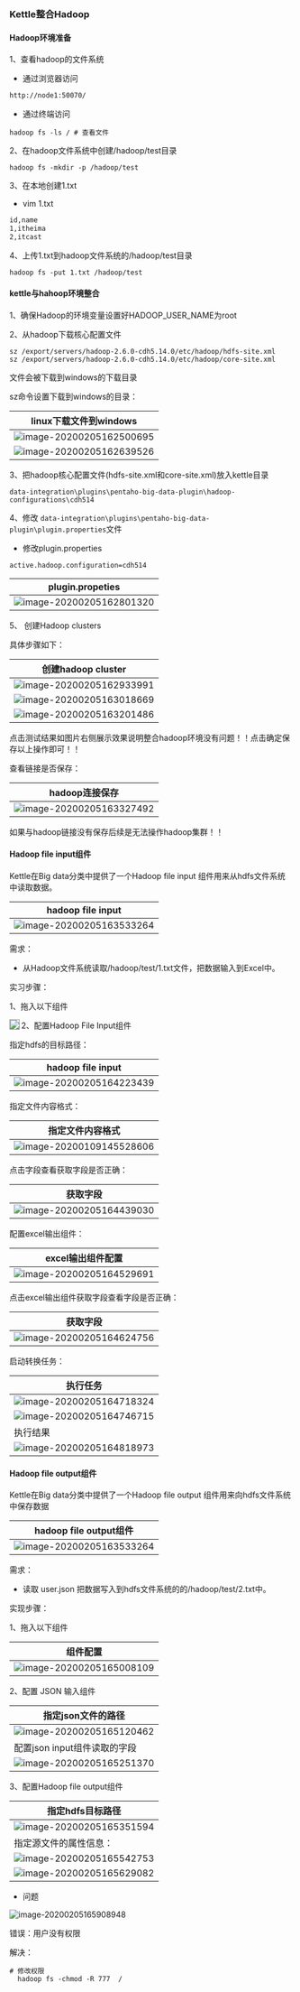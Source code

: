 
###  Kettle整合Hadoop

#### Hadoop环境准备

1、查看hadoop的文件系统

- 通过浏览器访问

```html
http://node1:50070/
```

- 通过终端访问

```shell
hadoop fs -ls / # 查看文件
```

2、在hadoop文件系统中创建/hadoop/test目录

```shell
hadoop fs -mkdir -p /hadoop/test  
```

3、在本地创建1.txt

- vim 1.txt

```html
id,name
1,itheima
2,itcast
```

4、上传1.txt到hadoop文件系统的/hadoop/test目录

```shell
hadoop fs -put 1.txt /hadoop/test
```

#### kettle与hahoop环境整合

1、确保Hadoop的环境变量设置好HADOOP_USER_NAME为root

2、从hadoop下载核心配置文件

```shell
sz /export/servers/hadoop-2.6.0-cdh5.14.0/etc/hadoop/hdfs-site.xml
sz /export/servers/hadoop-2.6.0-cdh5.14.0/etc/hadoop/core-site.xml
```

文件会被下载到windows的下载目录

sz命令设置下载到windows的目录：

| linux下载文件到windows                                       |
| ------------------------------------------------------------ |
| ![image-20200205162500695](assets/image-20200205162500695.png) |
| ![image-20200205162639526](assets/image-20200205162639526.png) |



3、把hadoop核心配置文件(hdfs-site.xml和core-site.xml)放入kettle目录

```shell
data-integration\plugins\pentaho-big-data-plugin\hadoop-configurations\cdh514
```

4、修改 `data-integration\plugins\pentaho-big-data-plugin\plugin.properties`文件

- 修改plugin.properties

```shell
active.hadoop.configuration=cdh514
```

| plugin.propeties                                             |
| ------------------------------------------------------------ |
| ![image-20200205162801320](assets/image-20200205162801320.png) |

5、 创建Hadoop clusters

具体步骤如下：

| 创建hadoop cluster                                           |
| ------------------------------------------------------------ |
| ![image-20200205162933991](assets/image-20200205162933991.png) |
| ![image-20200205163018669](assets/image-20200205163018669.png) |
| ![image-20200205163201486](assets/image-20200205163201486.png) |



点击测试结果如图片右侧展示效果说明整合hadoop环境没有问题！！点击确定保存以上操作即可！！

查看链接是否保存：

| hadoop连接保存                                               |
| ------------------------------------------------------------ |
| ![image-20200205163327492](assets/image-20200205163327492.png) |

如果与hadoop链接没有保存后续是无法操作hadoop集群！！

####  Hadoop file input组件

Kettle在Big data分类中提供了一个Hadoop file input 组件用来从hdfs文件系统中读取数据。

| hadoop file input                                            |
| ------------------------------------------------------------ |
| ![image-20200205163533264](assets/image-20200205163533264.png) |





需求：

- 从Hadoop文件系统读取/hadoop/test/1.txt文件，把数据输入到Excel中。



实习步骤：

1、拖入以下组件

<img src="assets/clip_image017.png" align="left" style="border:1px solid #999"/>

2、配置Hadoop File Input组件

指定hdfs的目标路径：

| hadoop file input                                            |
| ------------------------------------------------------------ |
| ![image-20200205164223439](assets/image-20200205164223439.png) |



指定文件内容格式：

| 指定文件内容格式                                             |
| ------------------------------------------------------------ |
| ![image-20200109145528606](assets/image-20200109145528606.png) |



点击字段查看获取字段是否正确：

| 获取字段                                                     |
| ------------------------------------------------------------ |
| ![image-20200205164439030](assets/image-20200205164439030.png) |



配置excel输出组件：

| excel输出组件配置                                            |
| ------------------------------------------------------------ |
| ![image-20200205164529691](assets/image-20200205164529691.png) |



点击excel输出组件获取字段查看字段是否正确：

| 获取字段                                                     |
| ------------------------------------------------------------ |
| ![image-20200205164624756](assets/image-20200205164624756.png) |



启动转换任务：

| 执行任务                                                     |
| ------------------------------------------------------------ |
| ![image-20200205164718324](assets/image-20200205164718324.png) |
| ![image-20200205164746715](assets/image-20200205164746715.png) |
| 执行结果                                                     |
| ![image-20200205164818973](assets/image-20200205164818973.png) |



#### Hadoop file output组件

Kettle在Big data分类中提供了一个Hadoop file output 组件用来向hdfs文件系统中保存数据

| hadoop file output组件                                       |
| ------------------------------------------------------------ |
| ![image-20200205163533264](assets/image-20200205163533264-1580983912463.png) |



需求：

- 读取 user.json 把数据写入到hdfs文件系统的的/hadoop/test/2.txt中。

实现步骤：

1、拖入以下组件

| 组件配置                                                     |
| ------------------------------------------------------------ |
| ![image-20200205165008109](assets/image-20200205165008109.png) |

2、配置 JSON 输入组件

| 指定json文件的路径                                           |
| ------------------------------------------------------------ |
| ![image-20200205165120462](assets/image-20200205165120462.png) |
| 配置json input组件读取的字段                                 |
| ![image-20200205165251370](assets/image-20200205165251370.png) |







3、配置Hadoop file output组件

| 指定hdfs目标路径                                             |
| ------------------------------------------------------------ |
| ![image-20200205165351594](assets/image-20200205165351594.png) |
| 指定源文件的属性信息：                                       |
| ![image-20200205165542753](assets/image-20200205165542753.png) |
| ![image-20200205165629082](assets/image-20200205165629082.png) |



- 问题

![image-20200205165908948](../../../../1上课共享资料/day01/1.讲义/assets/image-20200205165908948.png)

错误：用户没有权限

解决：

```shell
# 修改权限
  hadoop fs -chmod -R 777  /
```
